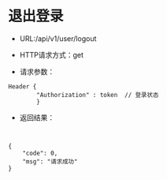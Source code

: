 # 退出登录

- URL:/api/v1/user/logout

- HTTP请求方式：get
   
- 请求参数：
 
```
Header {
        "Authorization" : token  // 登录状态
        }
```

- 返回结果：

```


{
    "code": 0,
    "msg": "请求成功"
}


```

